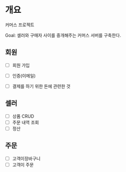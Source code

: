 # 개요
커머스 프로젝트

Goal: 셀러와 구매자 사이를 중개해주는 커머스 서버를 구축한다.

## 회원
 - [ ] 회원 가입
 - [ ] 인증(이메일)
 - [ ] 결제를 하기 위한 돈에 관련한 것


## 셀러
 - [ ] 상품 CRUD
 - [ ] 주문 내역 조회
 - [ ] 정산

## 주문
   - [ ] 고객이장바구니
   - [ ] 고객이 주문
